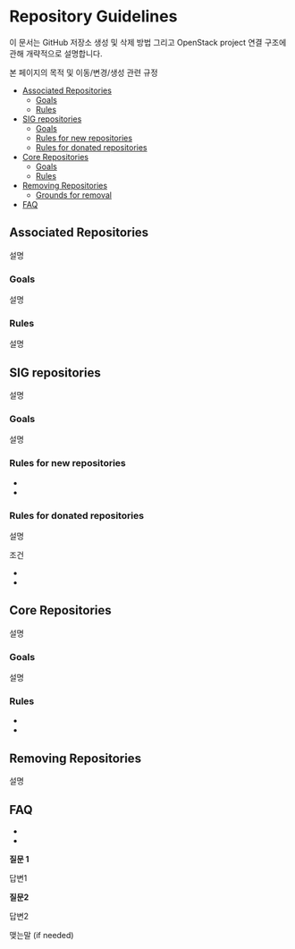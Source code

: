 # Repository Guidelines

이 문서는 GitHub 저장소 생성 및 삭제 방법 그리고  OpenStack project 연결 구조에 관해 개략적으로 설명합니다. 

 본 페이지의 목적 및 이동/변경/생성 관련 규정


- [Associated Repositories](#associated-repositories)
  * [Goals](#goals)
  * [Rules](#rules)
- [SIG repositories](#sig-repositories)
  * [Goals](#goals-1)
  * [Rules for new repositories](#rules-for-new-repositories)
  * [Rules for donated repositories](#rules-for-donated-repositories)
- [Core Repositories](#core-repositories)
  * [Goals](#goals-2)
  * [Rules](#rules-1)
- [Removing Repositories](#removing-repositories)
  * [Grounds for removal](#grounds-for-removal)
- [FAQ](#faq)

## Associated Repositories

설명 


### Goals

설명


### Rules

설명


## SIG repositories


설명

### Goals

  설명

### Rules for new repositories

   *
   *
   
### Rules for donated repositories

   설명 
   

   조건 

   * 
   *


## Core Repositories

설명

### Goals

   설명

### Rules

   * 
   *

## Removing Repositories
   설명


## FAQ
   * 
   *


**질문 1**

  답변1


**질문2**

  답변2




맺는말 (if needed) 



